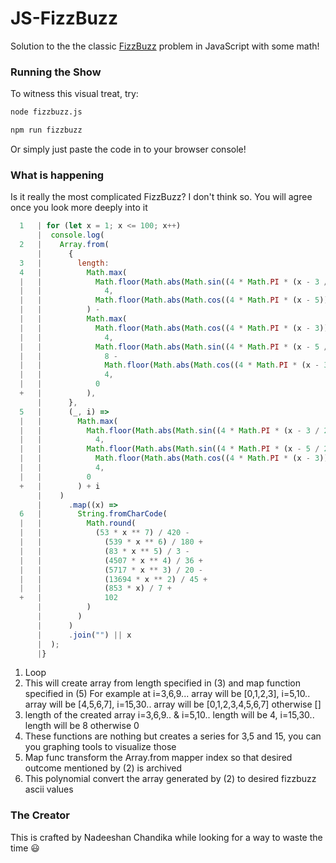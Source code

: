# JS-FizzBuzz

Solution to the the classic [FizzBuzz](https://en.wikipedia.org/wiki/Fizz_buzz) problem in JavaScript with some math! 

### Running the Show
To witness this visual treat, try:

```bash
node fizzbuzz.js
```

```bash
npm run fizzbuzz
```

Or simply just paste the code in to your browser console!

### What is happening

Is it really the most complicated FizzBuzz? I don't think so. You will agree once you look more deeply into it

```js
  1   | for (let x = 1; x <= 100; x++) 
      |  console.log(
  2   |    Array.from(
      |      {
  3   |        length:
  4   |          Math.max(
  |   |            Math.floor(Math.abs(Math.sin((4 * Math.PI * (x - 3 / 2)) / 12))) *
  |   |              4,
  |   |            Math.floor(Math.abs(Math.cos((4 * Math.PI * (x - 5)) / 20))) * 8
  |   |          ) -
  |   |          Math.max(
  |   |            Math.floor(Math.abs(Math.cos((4 * Math.PI * (x - 3)) / 12))) * 4 -
  |   |              4,
  |   |            Math.floor(Math.abs(Math.sin((4 * Math.PI * (x - 5 / 2)) / 20))) *
  |   |              8 -
  |   |              Math.floor(Math.abs(Math.cos((4 * Math.PI * (x - 3)) / 12))) * 4 -
  |   |              4,
  |   |            0
  +   |          ),
      |      },
  5   |      (_, i) =>
  |   |        Math.max(
  |   |          Math.floor(Math.abs(Math.sin((4 * Math.PI * (x - 3 / 2)) / 12))) * 4 -
  |   |            4,
  |   |          Math.floor(Math.abs(Math.sin((4 * Math.PI * (x - 5 / 2)) / 20))) * 8 -
  |   |            Math.floor(Math.abs(Math.cos((4 * Math.PI * (x - 3)) / 12))) * 4 -
  |   |            4,
  |   |          0
  +   |        ) + i
      |    )
      |      .map((x) =>
  6   |        String.fromCharCode(
  |   |          Math.round(
  |   |            (53 * x ** 7) / 420 -
  |   |              (539 * x ** 6) / 180 +
  |   |              (83 * x ** 5) / 3 -
  |   |              (4507 * x ** 4) / 36 +
  |   |              (5717 * x ** 3) / 20 -
  |   |              (13694 * x ** 2) / 45 +
  |   |              (853 * x) / 7 +
  +   |              102
      |          )
      |        )
      |      )
      |      .join("") || x
      |  );
      |}
```

1. Loop
2. This will create array from length specified in (3) and map function specified in (5)
For example at i=3,6,9... array will be [0,1,2,3], i=5,10.. array will be [4,5,6,7], i=15,30.. array will be [0,1,2,3,4,5,6,7] otherwise []
3. length of the created array i=3,6,9.. & i=5,10.. length will be 4, i=15,30.. length will be 8 otherwise 0
4. These functions are nothing but creates a series for 3,5 and 15, you can you graphing tools to visualize those
5. Map func transform the Array.from mapper index so that desired outcome mentioned by (2) is archived
6. This polynomial convert the array generated by (2) to desired fizzbuzz ascii values


### The Creator
This is crafted by Nadeeshan Chandika while looking for a way to waste the time 😃
